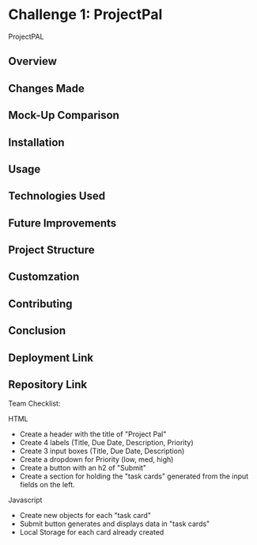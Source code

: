 # Challenge 1: ProjectPal
ProjectPAL

## Overview

## Changes Made

## Mock-Up Comparison

## Installation

## Usage

## Technologies Used

## Future Improvements

## Project Structure

## Customzation

## Contributing

## Conclusion

## Deployment Link

## Repository Link


Team Checklist: 

HTML
- Create a header with the title of "Project Pal"
- Create 4 labels (Title, Due Date, Description, Priority)
- Create 3 input boxes (Title, Due Date, Description)
- Create a dropdown for Priority (low, med, high)
- Create a button with an h2 of "Submit"
- Create a section for holding the "task cards" generated from the input fields on the left.

Javascript
- Create new objects for each "task card"
- Submit button generates and displays data in "task cards"
- Local Storage for each card already created